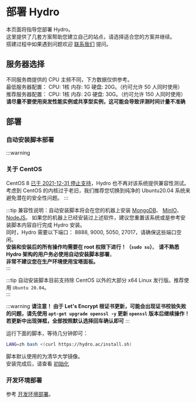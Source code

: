 # 部署 Hydro

本页面将指导您部署 Hydro。  
这里提供了几套方案帮助您建立自己的站点，请选择适合您的方案并继续。  
搭建过程中如果遇到问题欢迎 [联系我们](/#联系我们) 提问。  

## 服务器选择

不同服务商提供的 CPU 主频不同，下方数据仅供参考。  
最低服务器配置： CPU: 1核 内存: 1G 硬盘: 20G。（约可允许 50 人同时使用）  
推荐服务器配置： CPU: 1核 内存: 2G 硬盘: 30G。（约可允许 150 人同时使用）  
**请尽量不要使用突发性能实例或共享型实例，这可能会导致评测时间计量不准确**

## 部署

### 自动安装脚本部署

:::warning
### 关于 CentOS
CentOS 8 [已于 2021-12-31 停止支持](https://www.centos.org/centos-linux-eol/)，Hydro 也不再对该系统提供兼容性测试。  
考虑到 CentOS 的内核过于老旧，我们推荐您切换到纯净的 Ubuntu20.04 系统来避免潜在的安全性问题。
:::

:::tip
兼容性说明：自动安装脚本将会在您的机器上安装 
[MongoDB](https://www.mongodb.com/try/download/community)、
[MinIO](https://min.io/download)、
[NodeJS](https://nodejs.org/en/download/)。
如果您的机器上已经安装过上述软件，建议您重置该系统或是参考安装脚本内容自行完成 Hydro 安装。  
同时，Hydro 需要以下端口： 8888, 9000, 5050, 27017，请确保这些端口空闲。  
**安装和安装后的所有操作均需要在 root 权限下进行！（`sudo su`）**。
**请不熟悉 Hydro 架构的用户务必使用自动安装脚本部署**。  
**非常不建议您在生产环境使用宝塔面板。**  
:::

:::tip
自动安装脚本目前支持除 CentOS 以外的大部分 x64 Linux 发行版。推荐使用 `Ubuntu 20.04`。  
:::

:::warning
**请注意！ 由于 Let's Encrypt 根证书更新，可能会出现证书校验失败的问题，请先使用 `apt-get upgrade openssl -y` 更新 `openssl` 版本后继续操作！若更新中出现弹框，全部按照默认选择回车确认即可**
:::

运行下面的脚本，等待几分钟即可：

```sh
LANG=zh bash <(curl https://hydro.ac/install.sh)
```

脚本默认使用的为清华大学镜像。  
安装完成后，请查看 [初始化](/docs/install/init)

### 开发环境部署

参考 [开发环境部署](/dev/)。
